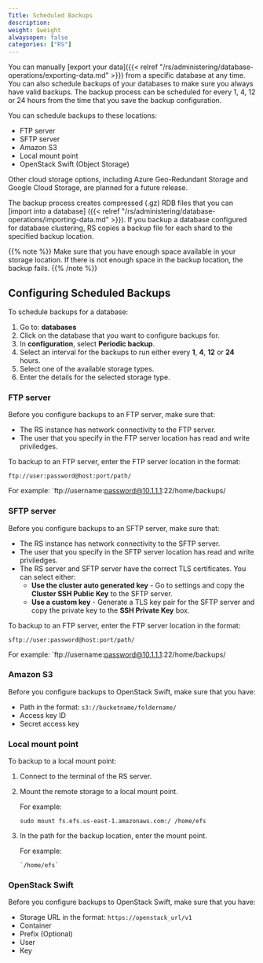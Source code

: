 ```yaml
---
Title: Scheduled Backups
description: 
weight: $weight
alwaysopen: false
categories: ["RS"]
---
```

You can manually [export your data]({{< relref "/rs/administering/database-operations/exporting-data.md" >}})
from a specific database at any time.
You can also schedule backups of your databases to make sure you always have valid backups.
The backup process can be scheduled for every 1, 4, 12 or 24 hours from the time that you save the backup configuration.

You can schedule backups to these locations:

- FTP server
- SFTP server
- Amazon S3
- Local mount point
- OpenStack Swift (Object Storage)

Other cloud storage options, including Azure Geo-Redundant Storage and Google Cloud Storage,
are planned for a future release.

The backup process creates compressed (.gz) RDB files that you can [import into a database]
({{< relref "/rs/administering/database-operations/importing-data.md" >}}).
If you backup a database configured for database clustering,
RS copies a backup file for each shard to the specified backup location.

{{% note %}}
Make sure that you have enough space available in your storage location.
If there is not enough space in the backup location, the backup fails.
{{% /note %}}

## Configuring Scheduled Backups

To schedule backups for a database:

1. Go to: **databases**
1. Click on the database that you want to configure backups for.
1. In **configuration**, select **Periodic backup**.
1. Select an interval for the backups to run either every **1**, **4**, **12** or **24** hours.
1. Select one of the available storage types.
1. Enter the details for the selected storage type.

### FTP server

Before you configure backups to an FTP server, make sure that:

- The RS instance has network connectivity to the FTP server.
- The user that you specify in the FTP server location has read and write priviledges.

To backup to an FTP server, enter the FTP server location in the format:

```src
ftp://user:password@host:port/path/
```

For example: `ftp://username:password@10.1.1.1:22/home/backups/

### SFTP server

Before you configure backups to an SFTP server, make sure that:

- The RS instance has network connectivity to the SFTP server.
- The user that you specify in the SFTP server location has read and write priviledges.
- The RS server and SFTP server have the correct TLS certificates. You can select either:
    - **Use the cluster auto generated key** - Go to settings and copy the **Cluster SSH Public Key**
        to the SFTP server.
    - **Use a custom key** - Generate a TLS key pair for the SFTP server and copy the private key to
        the **SSH Private Key** box.

To backup to an FTP server, enter the FTP server location in the format:

```src
sftp://user:password@host:port/path/
```

For example: `ftp://username:password@10.1.1.1:22/home/backups/

### Amazon S3

Before you configure backups to OpenStack Swift, make sure that you have:

- Path in the format: `s3://bucketname/foldername/`
- Access key ID
- Secret access key

### Local mount point

To backup to a local mount point:

1. Connect to the terminal of the RS server.
1. Mount the remote storage to a local mount point.

    For example:

    ```src
    sudo mount fs.efs.us-east-1.amazonaws.com:/ /home/efs
    ```

1. In the path for the backup location, enter the mount point.

    For example:

    ```src
    `/home/efs`
    ```

### OpenStack Swift

Before you configure backups to OpenStack Swift, make sure that you have:

- Storage URL in the format: `https://openstack_url/v1`
- Container
- Prefix (Optional)
- User
- Key
